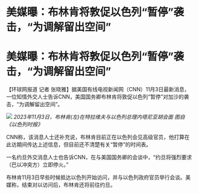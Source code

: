 # 美媒曝：布林肯将敦促以色列“暂停”袭击，“为调解留出空间”

# 美媒曝：布林肯将敦促以色列“暂停”袭击，“为调解留出空间”

【环球网报道 记者
张晓雅】据美国有线电视新闻网（CNN）11月3日最新消息，一位知情外交人士告诉CNN，美国国务卿布林肯将敦促以色列“暂停”对加沙的袭击，“为调解留出空间”。

![](https://inews.gtimg.com/om_bt/OzR2ar6ii7rG7CPr1xoDzV_KOyZA5iXop_36BLP1faO24AA/1000)
_2023年11月3日，布林肯(左)在特拉维夫与以色列总理内塔尼亚胡会面 图自《以色列时报》_

CNN称，该消息人士还补充说，布林肯目前正在以色列会见高级官员，他打算在此访期间传达上述信息，但目前还不清楚有关“暂停”的时间表。

一名约旦外交消息人士也告诉CNN，在与美国国务卿的会谈中，“约旦将强烈要求（巴以冲突方）立即停火。”

布林肯11月3日早些时候抵达以色列开始访问，并与以色列政府官员举行会谈。美媒称，结束对以访问后，布林肯还将前往约旦。

